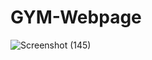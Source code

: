 # GYM-Webpage
![Screenshot (145)](https://user-images.githubusercontent.com/114499970/234858410-274d0169-d670-4efc-9f27-81524f0a16b6.png)
